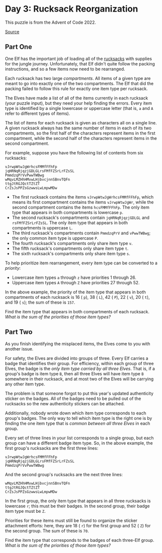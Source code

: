 # Day 3: Rucksack Reorganization

This puzzle is from the Advent of Code 2022.

[Source](https://adventofcode.com/2022/day/3)

## Part One

One Elf has the important job of loading all of the
[rucksacks](https://en.wikipedia.org/wiki/Rucksack) with supplies for the jungle
journey. Unfortunately, that Elf didn't quite follow the packing instructions,
and so a few items now need to be rearranged.

Each rucksack has two large _compartments_. All items of a given type are meant
to go into exactly one of the two compartments. The Elf that did the packing
failed to follow this rule for exactly one item type per rucksack.

The Elves have made a list of all of the items currently in each rucksack (your
puzzle input), but they need your help finding the errors. Every item type is
identified by a single lowercase or uppercase letter (that is, `a` and `A` refer
to different types of items).

The list of items for each rucksack is given as characters all on a single line.
A given rucksack always has the same number of items in each of its two
compartments, so the first half of the characters represent items in the first
compartment, while the second half of the characters represent items in the
second compartment.

For example, suppose you have the following list of contents from six rucksacks:

```
vJrwpWtwJgWrhcsFMMfFFhFp
jqHRNqRjqzjGDLGLrsFMfFZSrLrFZsSL
PmmdzqPrVvPwwTWBwg
wMqvLMZHhHMvwLHjbvcjnnSBnvTQFn
ttgJtRGJQctTZtZT
CrZsJsPPZsGzwwsLwLmpwMDw

```

- The first rucksack contains the items `vJrwpWtwJgWrhcsFMMfFFhFp`, which means
  its first compartment contains the items `vJrwpWtwJgWr`, while the second
  compartment contains the items `hcsFMMfFFhFp`. The only item type that appears
  in both compartments is lowercase `p`.
- The second rucksack's compartments contain `jqHRNqRjqzjGDLGL` and
  `rsFMfFZSrLrFZsSL`. The only item type that appears in both compartments is
  uppercase `L`.
- The third rucksack's compartments contain `PmmdzqPrV` and `vPwwTWBwg`; the
  only common item type is uppercase `P`.
- The fourth rucksack's compartments only share item type `v`.
- The fifth rucksack's compartments only share item type `t`.
- The sixth rucksack's compartments only share item type `s`.

To help prioritize item rearrangement, every item type can be converted to a
_priority_:

- Lowercase item types `a` through `z` have priorities 1 through 26.
- Uppercase item types `A` through `Z` have priorities 27 through 52.

In the above example, the priority of the item type that appears in both
compartments of each rucksack is 16 ( `p`), 38 ( `L`), 42 ( `P`), 22 ( `v`), 20
( `t`), and 19 ( `s`); the sum of these is `157`.

Find the item type that appears in both compartments of each rucksack. _What is
the sum of the priorities of those item types?_

## Part Two

As you finish identifying the misplaced items, the Elves come to you with
another issue.

For safety, the Elves are divided into groups of three. Every Elf carries a
badge that identifies their group. For efficiency, within each group of three
Elves, the badge is the _only item type carried by all three Elves_. That is, if
a group's badge is item type `B`, then all three Elves will have item type `B`
somewhere in their rucksack, and at most two of the Elves will be carrying any
other item type.

The problem is that someone forgot to put this year's updated authenticity
sticker on the badges. All of the badges need to be pulled out of the rucksacks
so the new authenticity stickers can be attached.

Additionally, nobody wrote down which item type corresponds to each group's
badges. The only way to tell which item type is the right one is by finding the
one item type that is _common between all three Elves_ in each group.

Every set of three lines in your list corresponds to a single group, but each
group can have a different badge item type. So, in the above example, the first
group's rucksacks are the first three lines:

```
vJrwpWtwJgWrhcsFMMfFFhFp
jqHRNqRjqzjGDLGLrsFMfFZSrLrFZsSL
PmmdzqPrVvPwwTWBwg

```

And the second group's rucksacks are the next three lines:

```
wMqvLMZHhHMvwLHjbvcjnnSBnvTQFn
ttgJtRGJQctTZtZT
CrZsJsPPZsGzwwsLwLmpwMDw

```

In the first group, the only item type that appears in all three rucksacks is
lowercase `r`; this must be their badges. In the second group, their badge item
type must be `Z`.

Priorities for these items must still be found to organize the sticker
attachment efforts: here, they are 18 ( `r`) for the first group and 52 ( `Z`)
for the second group. The sum of these is `70`.

Find the item type that corresponds to the badges of each three-Elf group. _What
is the sum of the priorities of those item types?_
